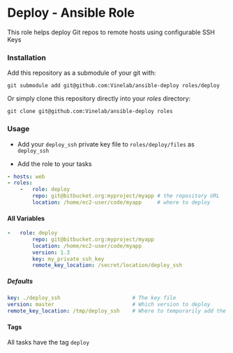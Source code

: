 # Deploy - Ansible Role
This role helps deploy Git repos to remote hosts using configurable SSH Keys

### Installation
Add this repository as a submodule of your git with:

```
git submodule add git@github.com:Vinelab/ansible-deploy roles/deploy
```

Or simply clone this repository directly into your *roles* directory:

```
git clone git@github.com:Vinelab/ansible-deploy roles
```

### Usage

- Add your `deploy_ssh` private key file to `roles/deploy/files` as `deploy_ssh`

- Add the role to your tasks
```yaml
- hosts: web
- roles:
    -   role: deploy
        repo: git@bitbucket.org:myproject/myapp # the repository URL
        location: /home/ec2-user/code/myapp     # where to deploy
```

#### All Variables
```yaml
-   role: deploy
        repo: git@bitbucket.org:myproject/myapp
        location: /home/ec2-user/code/myapp
        version: 1.3
        key: my_private_ssh_key
        remote_key_location: /secret/location/deploy_ssh
```

##### Defaults
```yaml
key: ./deploy_ssh                       # The key file
version: master                         # Which version to deploy
remote_key_location: /tmp/deploy_ssh    # Where to temporarily add the key file while deploying (will be removed afterwards)
```

#### Tags
All tasks have the tag `deploy`
